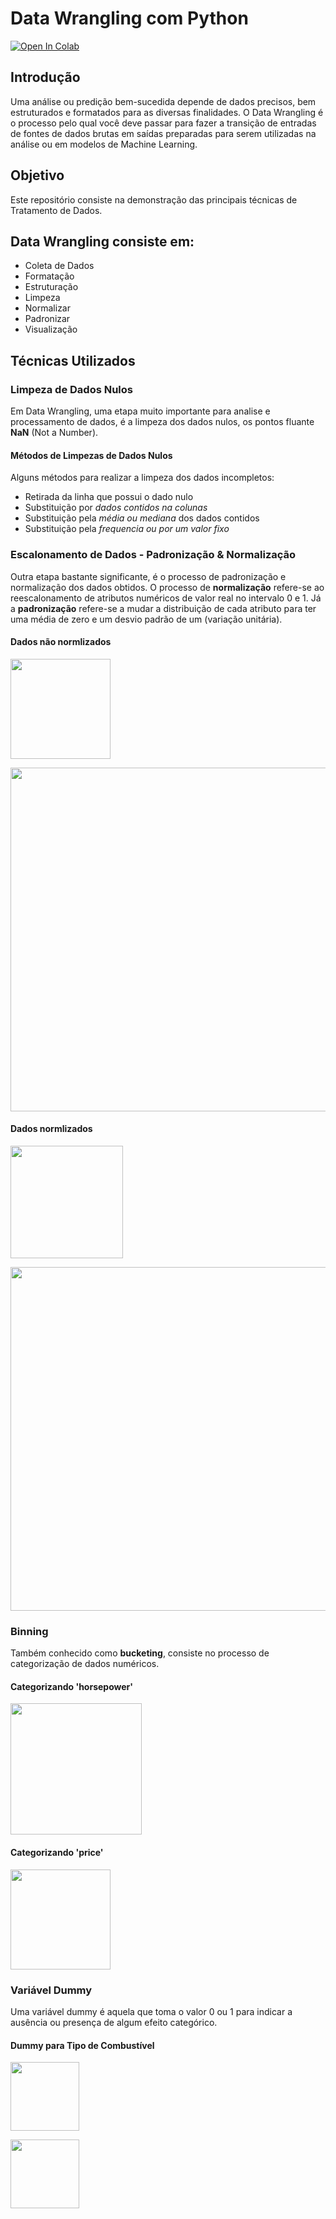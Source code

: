 # Data Wrangling com Python
[![Open In Colab](https://colab.research.google.com/assets/colab-badge.svg)](https://colab.research.google.com/github/sidney-neto/data-wrangling/blob/master/data-wrangling.ipynb)

## Introdução
Uma análise ou predição bem-sucedida depende de dados precisos, bem estruturados e formatados para as diversas finalidades. O Data Wrangling é o processo pelo qual você deve passar para fazer a transição de entradas de fontes de dados brutas em saídas preparadas para serem utilizadas na análise ou em modelos de Machine Learning.

## Objetivo
Este repositório consiste na demonstração das principais técnicas de Tratamento de Dados.

## Data Wrangling consiste em:
- Coleta de Dados
- Formatação
- Estruturação
- Limpeza
- Normalizar
- Padronizar
- Visualização

## Técnicas Utilizados
### Limpeza de Dados Nulos
Em Data Wrangling, uma etapa muito importante para analise e processamento de dados, é a limpeza dos dados nulos, os pontos fluante **NaN** (Not a Number).

#### Métodos de Limpezas de Dados Nulos
Alguns métodos para realizar a limpeza dos dados incompletos:
- Retirada da linha que possui o dado nulo
- Substituição por *dados contidos na colunas*
- Substituição pela *média ou mediana* dos dados contidos
- Substituição pela *frequencia ou por um valor fixo*

### Escalonamento de Dados - Padronização & Normalização
Outra etapa bastante significante, é o processo de padronização e normalização dos dados obtidos. O processo de **normalização** refere-se ao reescalonamento de atributos numéricos de valor real no intervalo 0 e 1. Já a **padronização** refere-se a mudar a distribuição de cada atributo para ter uma média de zero e um desvio padrão de um (variação unitária).

#### Dados não normlizados

<p>
  <img src="https://i.ibb.co/pvC20HK/data.png" width="160">
</p>

<p>
  <img src="https://i.ibb.co/6PV4Twb/plot-data.png" width="550">
</p>

#### Dados normlizados

<p>
  <img src="https://i.ibb.co/23QBDGF/normalizer-data.png" width="180">
</p>

<p>
  <img src="https://i.ibb.co/YQFrdJ0/plot-normalizer.png" width="550">
</p>

### Binning
Também conhecido como **bucketing**, consiste no processo de categorização de dados numéricos.

#### Categorizando 'horsepower'

<p>
  <img src="https://i.ibb.co/y6MNTny/binned1.png" width="210">
</p>

#### Categorizando 'price'

<p>
  <img src="https://i.ibb.co/HtByhXJ/binned2.png" width="160">
</p>

### Variável Dummy
Uma variável dummy é aquela que toma o valor 0 ou 1 para indicar a ausência ou presença de algum efeito categórico.

#### Dummy para Tipo de Combustível
<p>
  <img src="https://i.ibb.co/jLMwD2H/dummy.png" width="110">
</p>

<p>
  <img src="https://i.ibb.co/7V5wQGM/dummy2.png" width="110">
</p>

